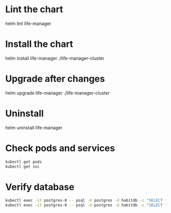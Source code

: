 # Lint the chart
helm lint life-manager

# Install the chart
helm install life-manager ./life-manager-cluster

# Upgrade after changes
helm upgrade life-manager ./life-manager-cluster

# Uninstall
helm uninstall life-manager

# Check pods and services
```bash
kubectl get pods
kubectl get svc
```

# Verify database
```bash
kubectl exec -it postgres-0 -- psql -U postgres -d habitdb -c "SELECT * FROM user_account;"
kubectl exec -it postgres-0 -- psql -U postgres -d habitdb -c "SELECT * FROM habit;"
```